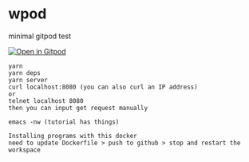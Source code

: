 # wpod

minimal gitpod test

[![Open in Gitpod](https://gitpod.io/button/open-in-gitpod.svg)](https://gitpod.io/#https://github.com/goldgust/wpod)

```
yarn
yarn deps
yarn server
curl localhost:8080 (you can also curl an IP address)
or
telnet localhost 8080
then you can input get request manually
```

```
emacs -nw (tutorial has things)
```

```
Installing programs with this docker
need to update Dockerfile > push to github > stop and restart the workspace
```